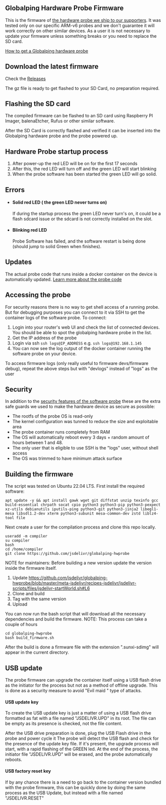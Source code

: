 ## Globalping Hardware Probe Firmware

This is the firmware of [the hardware probe we ship to our supporters](https://github.com/jsdelivr/globalping-probe#hardware-probes). It was tested only on our specific ARM-v6 probes and we don't guarantee it will work correctly on other similar devices.
As a user it is not necessary to update your firmware unless something breaks or you need to replace the SD card.

[How to get a Globalping hardware probe](https://www.jsdelivr.com/globalping)

## Download the latest firmware

Check the [Releases](https://github.com/jsdelivr/globalping-hwprobe/releases)

The gz file is ready to get flashed to your SD Card, no preparation required.

## Flashing the SD card

The compiled firmware can be flashed to an SD card using Raspberry PI Imager, balenaEtcher, Rufus or other similar software.

After the SD Card is correctly flashed and verified it can be inserted into the Globalping hardware probe and the probe powered up.


## Hardware Probe startup process

 1. After power-up the red LED will be on for the first 17 seconds
 2. After this, the red LED will turn off and the green LED will start blinking
 3. When the probe software has been started the green LED will go solid.

## Errors 

 - #### Solid red LED ( the green LED never turns on)
      If during the startup process the green LED never turn's on, it could be a flash sdcard issue or the sdcard is not correctly installed on the slot.
 - #### Blinking red LED
      Probe Software has failed, and the software restart is being done  (should jump to solid Green when finishes).

## Updates

The actual probe code that runs inside a docker container on the device is automatically updated. [Learn more about the probe code](https://github.com/jsdelivr/globalping-probe#readme)

## Accessing the probe

For security reasons there is no way to get shell access of a running probe. But for debugging purposes you can connect to it via SSH to get the container logs of the software probe. To connect:

1. Login into your router's web UI and check the list of connected devices. You should be able to spot the globalping hardware probe in the list.
2. Get the IP address of the probe
3. Login via ssh `ssh logs@IP_ADDRESS` e.g. `ssh logs@192.168.1.145`
4. You can now see the log output of the docker container running the software probe on your device.

To access firmware logs (only really useful to firmware devs/firmware debug), repeat the above steps but with "devlogs" instead of "logs" as the user

## Security

In addition to the [security features of the software probe](https://github.com/jsdelivr/globalping-probe#security) these are the extra safe guards we used to make the hardware device as secure as possible:

 - The rootfs of the probe OS is read-only 
 - The kernel configuration was tunned to reduce the size and exploitable area
 - The probe container runs completely from RAM
 - The OS will automatically reboot every 3 days + random amount of hours between 1 and 48.
 - The only user that is eligible to use SSH is the "logs" user, without shell access
 - The OS was trimmed to have minimum attack surface
 
## Building the firmware

The script was tested on Ubuntu 22.04 LTS.
First install the required software:

```
apt update -y && apt install gawk wget git diffstat unzip texinfo gcc build-essential chrpath socat cpio python3 python3-pip python3-pexpect xz-utils debianutils iputils-ping python3-git python3-jinja2 libegl1-mesa libsdl1.2-dev xterm python3-subunit mesa-common-dev zstd liblz4-tool file
```

Next create a user for the compilation process and clone this repo locally.
```
useradd -m compiler
su compiler
bash
cd /home/compiler
git clone https://github.com/jsdelivr/globalping-hwprobe
```

NOTE for maintainers:
Before building a new version update the version inside the firmware itself.
1. Update https://github.com/jsdelivr/globalping-hwprobe/blob/master/meta-jsdelivr/recipes-jsdelivr/jsdelivr-scripts/files/jsdelivr-startWorld.sh#L6
2. Clone and build
3. Tag with the same version
4. Upload

You can now run the bash script that will download all the necessary dependencies and build the firmware.
NOTE: This process can take a couple of hours

```
cd globalping-hwprobe
bash build_firmware.sh 
```

After the build is done a firmware file with the extension ".sunxi-sdimg" will appear in the current directory.

## USB update

The probe firmware can upgrade the container itself using a USB flash drive as the initiator for the process but not as a method of offline upgrade. This is done as a security measure to avoid "Evil maid " type of attacks. 

#### USB update key
To create the USB update key is just a matter of using a USB flash drive formatted as fat with a file named "JSDELIVR.UPD" in its root.
The file can be empty as its presence is checked, not the file content.

After the USB drive preparation is done, plug the USB Flash drive in the probe and power cycle it
The probe will detect the USB flash and check for the presence of the update key file.
If it's present, the upgrade process will start, with a rapid flashing of the GREEN led. At the end of the process, the initiator file  "JSDELIVR.UPD" will be erased, and the probe automatically reboots.


#### USB factory reset key
If by any chance there is a need to go back to the container version bundled with the probe firmware, this can be quickly done by doing the same process as the USB Update, but instead with a file named "JSDELIVR.RESET"

